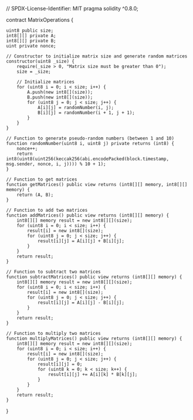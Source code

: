 // SPDX-License-Identifier: MIT
pragma solidity ^0.8.0;

contract MatrixOperations {
    
    uint8 public size;
    int8[][] private A;
    int8[][] private B;
    uint private nonce;

    // Constructor to initialize matrix size and generate random matrices
    constructor(uint8 _size) {
        require(_size > 0, "Matrix size must be greater than 0");
        size = _size;
        
        // Initialize matrices
        for (uint8 i = 0; i < size; i++) {
            A.push(new int8[](size));
            B.push(new int8[](size));
            for (uint8 j = 0; j < size; j++) {
                A[i][j] = randomNumber(i, j);
                B[i][j] = randomNumber(i + 1, j + 1);
            }
        }
    }

    // Function to generate pseudo-random numbers (between 1 and 10)
    function randomNumber(uint8 i, uint8 j) private returns (int8) {
        nonce++;
        return int8(uint8(uint256(keccak256(abi.encodePacked(block.timestamp, msg.sender, nonce, i, j)))) % 10 + 1);
    }

    // Function to get matrices
    function getMatrices() public view returns (int8[][] memory, int8[][] memory) {
        return (A, B);
    }

    // Function to add two matrices
    function addMatrices() public view returns (int8[][] memory) {
        int8[][] memory result = new int8[][](size);
        for (uint8 i = 0; i < size; i++) {
            result[i] = new int8[](size);
            for (uint8 j = 0; j < size; j++) {
                result[i][j] = A[i][j] + B[i][j];
            }
        }
        return result;
    }

    // Function to subtract two matrices
    function subtractMatrices() public view returns (int8[][] memory) {
        int8[][] memory result = new int8[][](size);
        for (uint8 i = 0; i < size; i++) {
            result[i] = new int8[](size);
            for (uint8 j = 0; j < size; j++) {
                result[i][j] = A[i][j] - B[i][j];
            }
        }
        return result;
    }

    // Function to multiply two matrices
    function multiplyMatrices() public view returns (int8[][] memory) {
        int8[][] memory result = new int8[][](size);
        for (uint8 i = 0; i < size; i++) {
            result[i] = new int8[](size);
            for (uint8 j = 0; j < size; j++) {
                result[i][j] = 0;
                for (uint8 k = 0; k < size; k++) {
                    result[i][j] += A[i][k] * B[k][j];
                }
            }
        }
        return result;
    }
}
